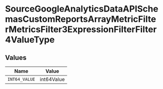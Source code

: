 # SourceGoogleAnalyticsDataAPISchemasCustomReportsArrayMetricFilterMetricsFilter3ExpressionFilterFilter4ValueType


## Values

| Name          | Value         |
| ------------- | ------------- |
| `INT64_VALUE` | int64Value    |